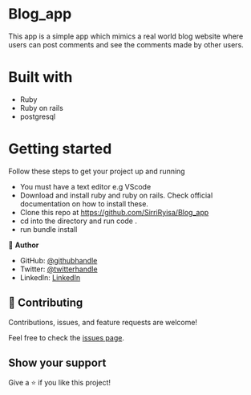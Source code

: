 # Blog_app

This app is a simple app which mimics a real world blog website where users can post comments and see the comments made by other users.

# Built with
- Ruby
- Ruby on rails
- postgresql

# Getting started

Follow these steps to get your project up and running

- You must have a text editor e.g VScode
- Download and install ruby and ruby on rails. Check official documentation
   on how to install these.
- Clone this repo at https://github.com/SirriRyisa/Blog_app
- cd into the directory and run code .
- run bundle install

👤 **Author**
- GitHub: [@githubhandle](https://github.com/SirriRyisa)
- Twitter: [@twitterhandle](https://twitter.com/N_Ryisa)
- LinkedIn: [LinkedIn](https://www.linkedin.com/in/sirri-ngwa-ryisa/)

## 🤝 Contributing

Contributions, issues, and feature requests are welcome!

Feel free to check the [issues page]().

## Show your support

 Give a ⭐️ if you like this project!
